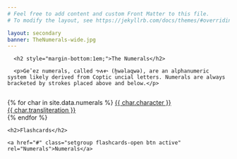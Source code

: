 ```yaml
---
# Feel free to add content and custom Front Matter to this file.
# To modify the layout, see https://jekyllrb.com/docs/themes/#overriding-theme-defaults

layout: secondary
banner: TheNumerals-wide.jpg
---
```


<div class='row'>

  <div class='col-sm-12'>

      <h2 style="margin-bottom:1em;">The Numerals</h2>
      
      <p>Geʽez numerals, called ኍለቍ (ḫwəlaqwə), are an alphanumeric system likely derived from Coptic uncial letters. Numerals are always bracketed by strokes placed above and below.</p>

<div class='gallery' style='margin-top:2em;'>
{% for char in site.data.numerals %}
    <a class="tile group{{ groups | join: " group" }}" data-hilite="{{ char.page }}" href="numerals/{{char.ID}}.html">{{ char.character }}<div class='tile-title'>{{ char.transliteration }}</div></a>
{% endfor %}
</div>


	<h2>Flashcards</h2>
	
	<a href="#" class="setgroup flashcards-open btn active" rel="Numerals">Numerals</a>
</div>
</div>
<script>


jQuery(document).ready(function(){
  
  
	
  jQuery(".flashcards-open").click(function(e){
    var rel = jQuery(this).attr('rel');
    current_set = rel;
    showNext();
    jQuery('#flashcards').show();
    e.preventDefault();
  }); 
  
  jQuery(".flashcards-close").click(function(e){
    jQuery('#flashcards').hide();
    e.preventDefault();
  });	
  	showNext();

});
</script>
